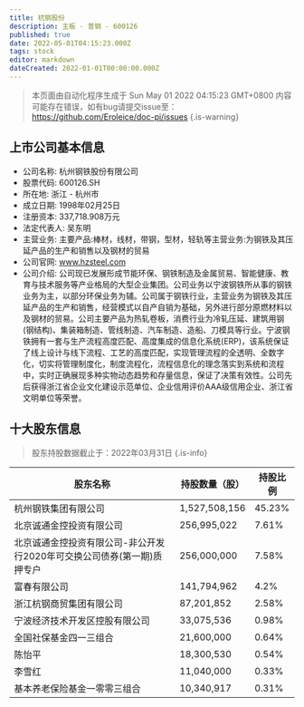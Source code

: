 ```yaml
---
title: 杭钢股份
description: 主板 - 普钢 - 600126
published: true
date: 2022-05-01T04:15:23.000Z
tags: stock
editor: markdown
dateCreated: 2022-01-01T00:00:00.000Z
---
```


> 本页面由自动化程序生成于 Sun May 01 2022 04:15:23 GMT+0800
> 内容可能存在错误，如有bug请提交issue至：https://github.com/Eroleice/doc-pi/issues
{.is-warning}

## 上市公司基本信息
- 公司名称: 杭州钢铁股份有限公司
- 股票代码: 600126.SH
- 所在地: 浙江 - 杭州市
- 成立日期: 1998年02月25日
- 注册资本: 337,718.908万元
- 法定代表人: 吴东明
- 主营业务: 主要产品:棒材，线材，带钢，型材，轻轨等主营业务:为钢铁及其压延产品的生产和销售以及钢材的贸易
- 公司官网: www.hzsteel.com
- 公司介绍: 公司现已发展形成节能环保、钢铁制造及金属贸易、智能健康、教育与技术服务等产业格局的大型企业集团。公司业务以宁波钢铁所从事的钢铁业务为主，以部分环保业务为辅。公司属于钢铁行业，主营业务为钢铁及其压延产品的生产和销售，经营模式以自产自销为基础，另外进行部分原燃材料以及钢材的贸易。公司主要产品为热轧卷板，消费行业为冷轧压延、建筑用钢(钢结构)、集装箱制造、管线制造、汽车制造、造船、刀模具等行业。宁波钢铁拥有一套与生产流程高度匹配、高度集成的信息化系统(ERP)，该系统保证了线上设计与线下流程、工艺的高度匹配，实现管理流程的全透明、全数字化，切实将管理制度化，制度流程化，流程信息化的理念落实到系统和流程中，实时正确展现多种实物动态趋势和存量信息，保证了决策有效性。公司先后获得浙江省企业文化建设示范单位、企业信用评价AAA级信用企业、浙江省文明单位等荣誉。


## 十大股东信息
> 股东持股数据截止于：2022年03月31日
{.is-info}

| 股东名称 | 持股数量（股） | 持股比例 |
| --- | --- | --- |
| 杭州钢铁集团有限公司 | 1,527,508,156 | 45.23% |
| 北京诚通金控投资有限公司 | 256,995,022 | 7.61% |
| 北京诚通金控投资有限公司-非公开发行2020年可交换公司债券(第一期)质押专户 | 256,000,000 | 7.58% |
| 富春有限公司 | 141,794,962 | 4.2% |
| 浙江杭钢商贸集团有限公司 | 87,201,852 | 2.58% |
| 宁波经济技术开发区控股有限公司 | 33,075,536 | 0.98% |
| 全国社保基金四一三组合 | 21,600,000 | 0.64% |
| 陈怡平 | 18,300,530 | 0.54% |
| 李雪红 | 11,040,000 | 0.33% |
| 基本养老保险基金一零零三组合 | 10,340,917 | 0.31% |




